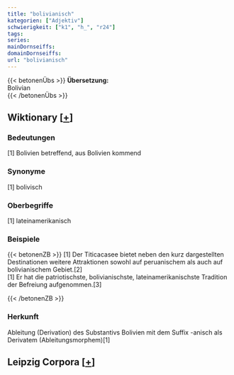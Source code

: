 ```yaml
---
title: "bolivianisch"
kategorien: ["Adjektiv"]
schwierigkeit: ["k1", "h_", "r24"]
tags:
series:
mainDornseiffs:
domainDornseiffs:
url: "bolivianisch"
---
```


{{< betonenÜbs >}}
**Übersetzung:**  
Bolivian  
{{< /betonenÜbs >}}

## Wiktionary [[+](https://de.wiktionary.org/wiki/bolivianisch)]

### Bedeutungen
[1] Bolivien betreffend, aus Bolivien kommend  

### Synonyme
[1] bolivisch  

### Oberbegriffe
[1] lateinamerikanisch  

### Beispiele
{{< betonenZB >}}
[1] Der Titicacasee bietet neben den kurz dargestellten Destinationen weitere Attraktionen sowohl auf peruanischem als auch auf bolivianischem Gebiet.[2]  
[1] Er hat die patriotischste, bolivianischste, lateinamerikanischste Tradition der Befreiung aufgenommen.[3]  

{{< /betonenZB >}}
### Herkunft
Ableitung (Derivation) des Substantivs Bolivien mit dem Suffix -anisch als Derivatem (Ableitungsmorphem)[1]  


## Leipzig Corpora [[+](https://corpora.uni-leipzig.de/en/res?word=bolivianisch&corpusId=deu_newscrawl-public_2018)]

